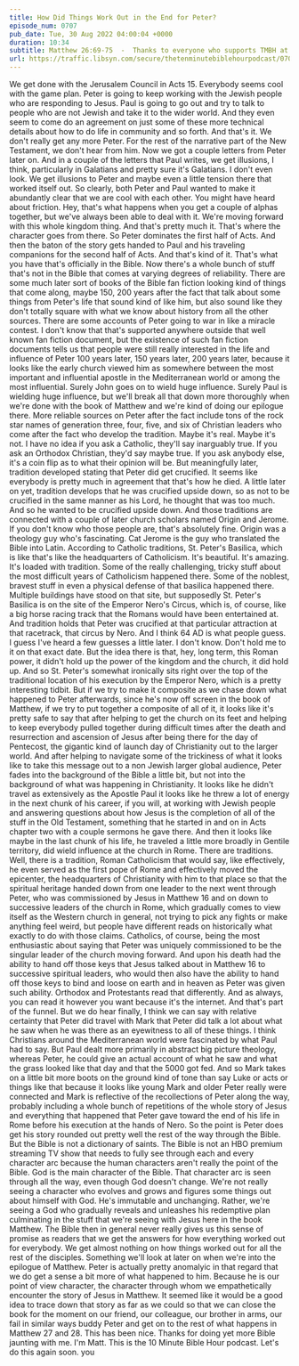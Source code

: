 ```yaml
---
title: How Did Things Work Out in the End for Peter?
episode_num: 0707
pub_date: Tue, 30 Aug 2022 04:00:04 +0000
duration: 10:34
subtitle: Matthew 26:69-75  -  Thanks to everyone who supports TMBH at  You're the reason we can all do this together!  Music written and performed by .
url: https://traffic.libsyn.com/secure/thetenminutebiblehourpodcast/0707_-_How_Did_Things_Work_Out_in_the_End_for_Peter.mp3
---
```


 We get done with the Jerusalem Council in Acts 15. Everybody seems cool with the game plan. Peter is going to keep working with the Jewish people who are responding to Jesus. Paul is going to go out and try to talk to people who are not Jewish and take it to the wider world. And they even seem to come do an agreement on just some of these more technical details about how to do life in community and so forth. And that's it. We don't really get any more Peter. For the rest of the narrative part of the New Testament, we don't hear from him. Now we got a couple letters from Peter later on. And in a couple of the letters that Paul writes, we get illusions, I think, particularly in Galatians and pretty sure it's Galatians. I don't even look. We get illusions to Peter and maybe even a little tension there that worked itself out. So clearly, both Peter and Paul wanted to make it abundantly clear that we are cool with each other. You might have heard about friction. Hey, that's what happens when you get a couple of alphas together, but we've always been able to deal with it. We're moving forward with this whole kingdom thing. And that's pretty much it. That's where the character goes from there. So Peter dominates the first half of Acts. And then the baton of the story gets handed to Paul and his traveling companions for the second half of Acts. And that's kind of it. That's what you have that's officially in the Bible. Now there's a whole bunch of stuff that's not in the Bible that comes at varying degrees of reliability. There are some much later sort of books of the Bible fan fiction looking kind of things that come along, maybe 150, 200 years after the fact that talk about some things from Peter's life that sound kind of like him, but also sound like they don't totally square with what we know about history from all the other sources. There are some accounts of Peter going to war in like a miracle contest. I don't know that that's supported anywhere outside that well known fan fiction document, but the existence of such fan fiction documents tells us that people were still really interested in the life and influence of Peter 100 years later, 150 years later, 200 years later, because it looks like the early church viewed him as somewhere between the most important and influential apostle in the Mediterranean world or among the most influential. Surely John goes on to wield huge influence. Surely Paul is wielding huge influence, but we'll break all that down more thoroughly when we're done with the book of Matthew and we're kind of doing our epilogue there. More reliable sources on Peter after the fact include tons of the rock star names of generation three, four, five, and six of Christian leaders who come after the fact who develop the tradition. Maybe it's real. Maybe it's not. I have no idea if you ask a Catholic, they'll say inarguably true. If you ask an Orthodox Christian, they'd say maybe true. If you ask anybody else, it's a coin flip as to what their opinion will be. But meaningfully later, tradition developed stating that Peter did get crucified. It seems like everybody is pretty much in agreement that that's how he died. A little later on yet, tradition develops that he was crucified upside down, so as not to be crucified in the same manner as his Lord, he thought that was too much. And so he wanted to be crucified upside down. And those traditions are connected with a couple of later church scholars named Origin and Jerome. If you don't know who those people are, that's absolutely fine. Origin was a theology guy who's fascinating. Cat Jerome is the guy who translated the Bible into Latin. According to Catholic traditions, St. Peter's Basilica, which is like that's like the headquarters of Catholicism. It's beautiful. It's amazing. It's loaded with tradition. Some of the really challenging, tricky stuff about the most difficult years of Catholicism happened there. Some of the noblest, bravest stuff in even a physical defense of that basilica happened there. Multiple buildings have stood on that site, but supposedly St. Peter's Basilica is on the site of the Emperor Nero's Circus, which is, of course, like a big horse racing track that the Romans would have been entertained at. And tradition holds that Peter was crucified at that particular attraction at that racetrack, that circus by Nero. And I think 64 AD is what people guess. I guess I've heard a few guesses a little later. I don't know. Don't hold me to it on that exact date. But the idea there is that, hey, long term, this Roman power, it didn't hold up the power of the kingdom and the church, it did hold up. And so St. Peter's somewhat ironically sits right over the top of the traditional location of his execution by the Emperor Nero, which is a pretty interesting tidbit. But if we try to make it composite as we chase down what happened to Peter afterwards, since he's now off screen in the book of Matthew, if we try to put together a composite of all of it, it looks like it's pretty safe to say that after helping to get the church on its feet and helping to keep everybody pulled together during difficult times after the death and resurrection and ascension of Jesus after being there for the day of Pentecost, the gigantic kind of launch day of Christianity out to the larger world. And after helping to navigate some of the trickiness of what it looks like to take this message out to a non Jewish larger global audience, Peter fades into the background of the Bible a little bit, but not into the background of what was happening in Christianity. It looks like he didn't travel as extensively as the Apostle Paul it looks like he threw a lot of energy in the next chunk of his career, if you will, at working with Jewish people and answering questions about how Jesus is the completion of all of the stuff in the Old Testament, something that he started in and on in Acts chapter two with a couple sermons he gave there. And then it looks like maybe in the last chunk of his life, he traveled a little more broadly in Gentile territory, did wield influence at the church in Rome. There are traditions. Well, there is a tradition, Roman Catholicism that would say, like effectively, he even served as the first pope of Rome and effectively moved the epicenter, the headquarters of Christianity with him to that place so that the spiritual heritage handed down from one leader to the next went through Peter, who was commissioned by Jesus in Matthew 16 and on down to successive leaders of the church in Rome, which gradually comes to view itself as the Western church in general, not trying to pick any fights or make anything feel weird, but people have different reads on historically what exactly to do with those claims. Catholics, of course, being the most enthusiastic about saying that Peter was uniquely commissioned to be the singular leader of the church moving forward. And upon his death had the ability to hand off those keys that Jesus talked about in Matthew 16 to successive spiritual leaders, who would then also have the ability to hand off those keys to bind and loose on earth and in heaven as Peter was given such ability. Orthodox and Protestants read that differently. And as always, you can read it however you want because it's the internet. And that's part of the funnel. But we do hear finally, I think we can say with relative certainty that Peter did travel with Mark that Peter did talk a lot about what he saw when he was there as an eyewitness to all of these things. I think Christians around the Mediterranean world were fascinated by what Paul had to say. But Paul dealt more primarily in abstract big picture theology, whereas Peter, he could give an actual account of what he saw and what the grass looked like that day and that the 5000 got fed. And so Mark takes on a little bit more boots on the ground kind of tone than say Luke or acts or things like that because it looks like young Mark and older Peter really were connected and Mark is reflective of the recollections of Peter along the way, probably including a whole bunch of repetitions of the whole story of Jesus and everything that happened that Peter gave toward the end of his life in Rome before his execution at the hands of Nero. So the point is Peter does get his story rounded out pretty well the rest of the way through the Bible. But the Bible is not a dictionary of saints. The Bible is not an HBO premium streaming TV show that needs to fully see through each and every character arc because the human characters aren't really the point of the Bible. God is the main character of the Bible. That character arc is seen through all the way, even though God doesn't change. We're not really seeing a character who evolves and grows and figures some things out about himself with God. He's immutable and unchanging. Rather, we're seeing a God who gradually reveals and unleashes his redemptive plan culminating in the stuff that we're seeing with Jesus here in the book Matthew. The Bible then in general never really gives us this sense of promise as readers that we get the answers for how everything worked out for everybody. We get almost nothing on how things worked out for all the rest of the disciples. Something we'll look at later on when we're into the epilogue of Matthew. Peter is actually pretty anomalyic in that regard that we do get a sense a bit more of what happened to him. Because he is our point of view character, the character through whom we empathetically encounter the story of Jesus in Matthew. It seemed like it would be a good idea to trace down that story as far as we could so that we can close the book for the moment on our friend, our colleague, our brother in arms, our fail in similar ways buddy Peter and get on to the rest of what happens in Matthew 27 and 28. This has been nice. Thanks for doing yet more Bible jaunting with me. I'm Matt. This is the 10 Minute Bible Hour podcast. Let's do this again soon. you